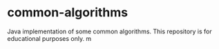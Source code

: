 common-algorithms
=================
Java implementation of some common algorithms. This repository is for educational purposes only.
m